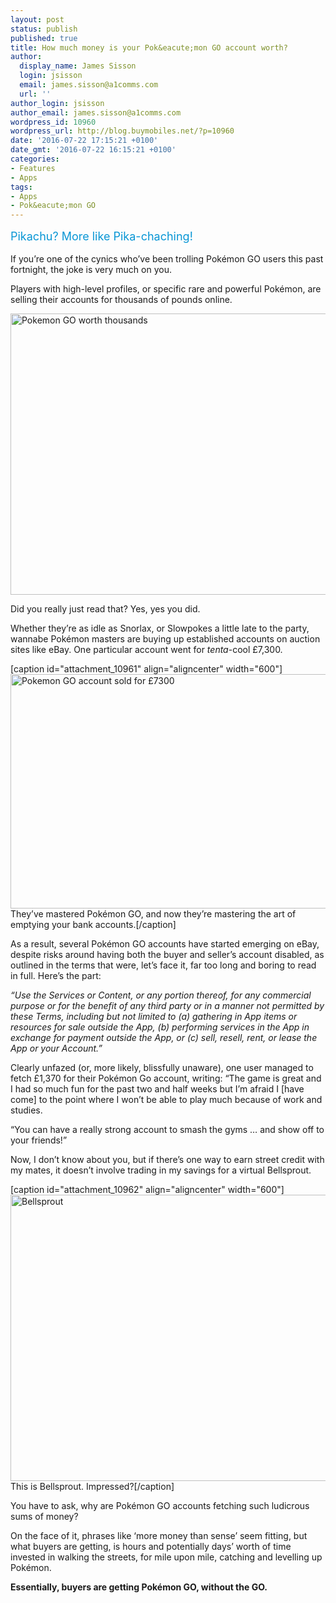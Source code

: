 ```yaml
---
layout: post
status: publish
published: true
title: How much money is your Pok&eacute;mon GO account worth?
author:
  display_name: James Sisson
  login: jsisson
  email: james.sisson@a1comms.com
  url: ''
author_login: jsisson
author_email: james.sisson@a1comms.com
wordpress_id: 10960
wordpress_url: http://blog.buymobiles.net/?p=10960
date: '2016-07-22 17:15:21 +0100'
date_gmt: '2016-07-22 16:15:21 +0100'
categories:
- Features
- Apps
tags:
- Apps
- Pok&eacute;mon GO
---
```

<p><span class="postStandFirst" style="color: #0896d5; line-height: 26px; font-size: 18px;">Pikachu? More like Pika-chaching!</span></p>
<p>If you&rsquo;re one of the cynics who&rsquo;ve been trolling Pok&eacute;mon GO users this past fortnight, the joke is very much on you.</p>
<p>Players with high-level profiles, or specific rare and powerful Pok&eacute;mon, are selling their accounts for thousands of pounds online.</p>
<p><img class="aligncenter wp-image-10963" src="https://a1comms-blog-buymobiles.storage.googleapis.com/2016/07/Pokemon-GO-worth-thousands.gif" alt="Pokemon GO worth thousands" width="600" height="450" /></p>
<p>Did you really just read that? Yes, yes you did.</p>
<p>Whether they&rsquo;re as idle as Snorlax, or Slowpokes a little late to the party, wannabe Pok&eacute;mon masters are buying up established accounts on auction sites like eBay. One particular account went for <em>tenta</em>-cool &pound;7,300.</p>
<p>[caption id="attachment_10961" align="aligncenter" width="600"]<img class="wp-image-10961" src="https://a1comms-blog-buymobiles.storage.googleapis.com/2016/07/Pokemon-GO-account-sold-for-&pound;7300.png" alt="Pokemon GO account sold for &pound;7300" width="600" height="375" /> They&rsquo;ve mastered Pok&eacute;mon GO, and now they&rsquo;re mastering the art of emptying your bank accounts.[/caption]</p>
<p>As a result, several Pok&eacute;mon GO accounts have started emerging on eBay, despite risks around having both the buyer and seller&rsquo;s account disabled, as outlined in the terms that were, let&rsquo;s face it, far too long and boring to read in full. Here&rsquo;s the part:</p>
<p><em>&ldquo;Use the Services or Content, or any portion thereof, for any commercial purpose or for the benefit of any third party or in a manner not permitted by these Terms, including but not limited to (a) gathering in App items or resources for sale outside the App, (b) performing services in the App in exchange for payment outside the App, or (c) sell, resell, rent, or lease the App or your Account.&rdquo;</em></p>
<p>Clearly unfazed (or, more likely, blissfully unaware), one user managed to fetch &pound;1,370 for their Pok&eacute;mon Go account, writing: &ldquo;The game is great and I had so much fun for the past two and half weeks but I&rsquo;m afraid I [have come] to the point where I won&rsquo;t be able to play much because of work and studies.</p>
<p>&ldquo;You can have a really strong account to smash the gyms &hellip; and show off to your friends!&rdquo;</p>
<p>Now, I don&rsquo;t know about you, but if there&rsquo;s one way to earn street credit with my mates, it doesn&rsquo;t involve trading in my savings for a virtual Bellsprout.</p>
<p>[caption id="attachment_10962" align="aligncenter" width="600"]<img class="wp-image-10962" src="https://a1comms-blog-buymobiles.storage.googleapis.com/2016/07/Bellsprout.png" alt="Bellsprout" width="600" height="458" /> This is Bellsprout. Impressed?[/caption]</p>
<p>You have to ask, why are Pok&eacute;mon GO accounts fetching such ludicrous sums of money?</p>
<p>On the face of it, phrases like &lsquo;more money than sense&rsquo; seem fitting, but what buyers are getting, is hours and potentially days&rsquo; worth of time invested in walking the streets, for mile upon mile, catching and levelling up Pok&eacute;mon.</p>
<p><strong>Essentially, buyers are getting Pok&eacute;mon GO, without the GO.</strong></p>
